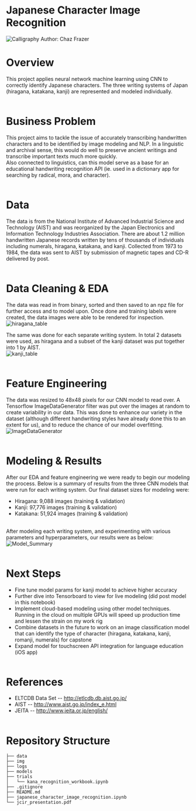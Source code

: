 # Japanese Character Image Recognition
![Calligraphy](./img/calligraphy.jpg)
Author: Chaz Frazer<br>

# Overview
This project applies neural network machine learning using CNN to correctly identify Japanese characters. The three writing systems of Japan (hiragana, katakana, kanji) are represented and modeled individually.<br><br>

# Business Problem
This project aims to tackle the issue of accurately transcribing handwritten characters and to be identified by image modeling and NLP. In a linguistic and archival sense, this would do well to preserve ancient writings and transcribe important texts much more quickly.<br>
Also connected to linguistics, can this model serve as a base for an educational handwriting recognition API (ie. used in a dictionary app for searching by radical, mora, and character).<br><br>

# Data
The data is from the National Institute of Advanced Industrial Science and Technology (AIST) and was reorganized by the Japan Electronics and Information Technology Industries Association. There are about 1.2 million handwritten Japanese records written by tens of thousands of individuals including numerals, hiragana, katakana, and kanji. Collected from 1973 to 1984, the data was sent to AIST by submission of magnetic tapes and CD-R delivered by post. 
<br><br>

# Data Cleaning & EDA
The data was read in from binary, sorted and then saved to an npz file for further access and to model upon. Once done and training labels were created, the data images were able to be rendered for inspection. <br>
![hiragana_table](./img/hiragana_table.png)<br>

The same was done for each separate writing system. In total 2 datasets were used, as hiragana and a subset of the kanji dataset was put together into 1 by AIST. <br>
![kanji_table](./img/kanji_table.png) <br><br>

# Feature Engineering
The data was resized to 48x48 pixels for our CNN model to read over. A Tensorflow ImageDataGenerator filter was put over the images at random to create variability in our data. 
This was done to enhance our variety in the dataset (although different handwriting styles have already done this to an extent for us), and to reduce the chance of our model overfitting.<br>
![ImageDataGenerator](./img/ImageDataGenerator.png)<br><br>

# Modeling & Results
After our EDA and feature engineering we were ready to begin our modeling the process. Below is a summary of results from the three CNN models that were run for each writing system.
Our final dataset sizes for modeling were:
* Hiragana: 9,088 images (training & validation)
* Kanji: 97,776 images (training & validation)
* Katakana: 51,924 images (training & validation)<br><br>

After modeling each writing system, and experimenting with various parameters and hyperparameters, our results were as below:<br>
![Model_Summary](./img/model_results.png)
<br><br>

# Next Steps
* Fine tune model params for kanji model to achieve higher accuracy
* Further dive into Tensorboard to view for live modeling (did post model in this notebook)
* Implement cloud-based modeling using other model techniques. Running in the cloud on multiple GPUs will speed up production time and lessen the strain on my work rig
* Combine datasets in the future to work on an image classification model that can identify the type of character (hiragana, katakana, kanji, romanji, numerals) for capstone
* Expand model for touchscreen API integration for language education (iOS app) <br><br>

# References
* ELTCDB Data Set -- http://etlcdb.db.aist.go.jp/<br>
* AIST -- http://www.aist.go.jp/index_e.html <br>
* JEITA -- http://www.jeita.or.jp/english/<br><br>

# Repository Structure
```
├── data
├── img
├── logs
├── models
├── trials
│   └── kana_recognition_workbook.ipynb
├── .gitignore
├── README.md
├── japanese_character_image_recognition.ipynb
└── jcir_presentation.pdf